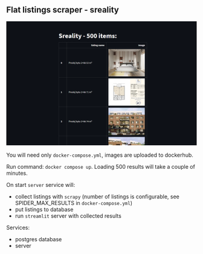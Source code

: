 ## Flat listings scraper - sreality

![Web page](./docs/page.png)

You will need only `docker-compose.yml`, images are uploaded to dockerhub.

Run command: `docker compose up`. Loading 500 results will take a couple of minutes.

On start `server` service will:
 - collect listings with `scrapy` (number of listings is configurable, see SPIDER_MAX_RESULTS in `docker-compose.yml`)
 - put listings to database 
 - run `streamlit` server with collected results


Services:
 - postgres database
 - server


